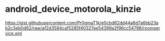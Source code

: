 # android_device_motorola_kinzie

https://gist.githubusercontent.com/Pr0gmaT1k/e0cbd62dd44a6d7a6bb23ab2c3eb0d62/raw/af2d3584caf5285f40327ee54399a2f96cc54798/roomservice.xml

